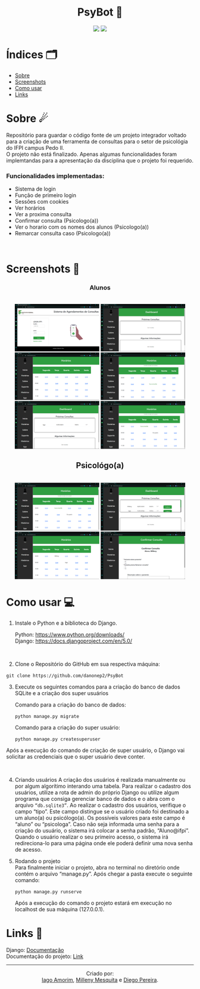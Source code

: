 <h1 align="center"> PsyBot 🤖</h1>
<div align="center">
  
<img src="https://img.shields.io/badge/Python-FFD43B?style=for-the-badge&logo=python&logoColor=blue "/>
<img src="https://img.shields.io/badge/Django-092E20?style=for-the-badge&logo=django&logoColor=green "/>
  
</div>


# Índices 🗂
* [Sobre](#sobre-)
* [Screenshots](#screenshots-)
* [Como usar](#como-usar-)
* [Links](#links-)

# Sobre ☄

Repositório para guardar o código fonte de um projeto integrador voltado para a criação de uma ferramenta de consultas para o setor de psicológia do IFPI campus Pedo II. <br>
O projeto não está finalizado. Apenas algumas funcionalidades foram implemtandas para a apresentação da disciplina que o projeto foi requerido.

### Funcionalidades implementadas:
- Sistema de login
- Função de primeiro login
- Sessões com cookies
- Ver horários
- Ver a proxima consulta
- Confirmar consulta (Psicologo(a))
- Ver o horario com os nomes dos alunos (Psicologo(a))
- Remarcar consulta caso (Psicologo(a))

<br>

# Screenshots 📸
<div display="inline" align="center">

### Alunos
<br>
<img src="screenshots/img00.png" width="45%">
<img src="screenshots/img01.png" width="45%">
<img src="screenshots/img02.png" width="45%">
<img src="screenshots/img03.png" width="45%">
<img src="screenshots/img04.png" width="45%">
<img src="screenshots/img05.png" width="45%">
<br>

## Psicológo(a)
<br>
<img src="screenshots/img05.png" width="45%">
<img src="screenshots/img06.png" width="45%">
<img src="screenshots/img07.png" width="45%">
<img src="screenshots/img08.png" width="45%">

<br>

</div>

# Como usar 💻

1. Instale o Python e a biblioteca do Django.

	Python: https://www.python.org/downloads/ <br>
	Django: https://docs.djangoproject.com/en/5.0/

<br>

2. Clone o Repositório do GitHub em sua respectiva máquina:
```shell
git clone https://github.com/danonep2/PsyBot
```

3. Execute os seguintes comandos para a criação do banco de dados SQLite e a criação dos super usuários 
	
    Comando para a criação do banco de dados:
    ```
	python manage.py migrate
    ```

	Comando para a criação do super usuário:
	```
    python manage.py createsuperuser
    ```
	
Após a execução do comando de criação de super usuário, o Django vai solicitar as credenciais que o super usuário deve conter.

<br>

4. Criando usuários
	A criação dos usuários é realizada manualmente ou por algum algorítimo interando uma tabela. Para realizar o cadastro dos usuários, utilize a rota de admin do próprio Django ou utilize algum programa que consiga gerenciar banco de dados e o abra com o arquivo ` “db.sqlite3” `.
	Ao realizar o cadastro dos usuários, verifique o campo “tipo”. Este campo distingue se o usuário criado foi destinado a um aluno(a) ou psicólogo(a). Os possíveis valores para este campo é “aluno” ou “psicologa”.
	Caso não seja informada uma senha para a criação do usuário, o sistema irá colocar a senha padrão, “Aluno@ifpi”. Quando o usuário realizar o seu primeiro acesso, o sistema irá redireciona-lo para uma página onde ele poderá definir uma nova senha de acesso.

5. Rodando o projeto<br>
	Para finalmente iniciar o projeto, abra no terminal no diretório onde contém o arquivo “manage.py”. Após chegar a pasta execute o seguinte comando:

    ```
	python manage.py runserve
    ```
	
	Após a execução do comando o projeto estará em execução no localhost de sua máquina (127.0.0.1).


# Links 🔗

Django: [Documentação](https://docs.djangoproject.com/en/5.0/) <br>
Documentação do projeto: [Link](https://drive.google.com/file/d/1TT1M2FT98Lk9odJvS09cIuxCNCFL6FQk/view?usp=sharing)

<hr>
<div align="center">

Criado por: <br>
[Iago Amorim](https://github.com/danonep2), [Milleny Mesquita](https://github.com/MillenyMesquita) e [Diego Pereira](https://github.com/Diegop33p2).

</div>
